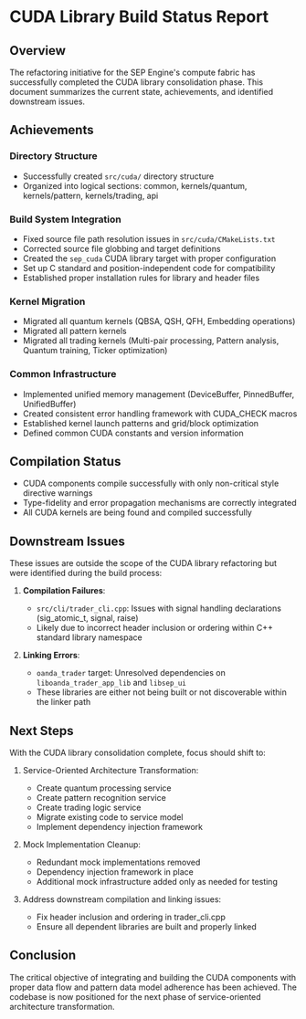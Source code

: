 # CUDA Library Build Status Report

## Overview
The refactoring initiative for the SEP Engine's compute fabric has successfully completed the CUDA library consolidation phase. This document summarizes the current state, achievements, and identified downstream issues.

## Achievements

### Directory Structure
- Successfully created `src/cuda/` directory structure
- Organized into logical sections: common, kernels/quantum, kernels/pattern, kernels/trading, api

### Build System Integration
- Fixed source file path resolution issues in `src/cuda/CMakeLists.txt`
- Corrected source file globbing and target definitions
- Created the `sep_cuda` CUDA library target with proper configuration
- Set up C standard and position-independent code for compatibility
- Established proper installation rules for library and header files

### Kernel Migration
- Migrated all quantum kernels (QBSA, QSH, QFH, Embedding operations)
- Migrated all pattern kernels 
- Migrated all trading kernels (Multi-pair processing, Pattern analysis, Quantum training, Ticker optimization)

### Common Infrastructure
- Implemented unified memory management (DeviceBuffer, PinnedBuffer, UnifiedBuffer)
- Created consistent error handling framework with CUDA_CHECK macros
- Established kernel launch patterns and grid/block optimization
- Defined common CUDA constants and version information

## Compilation Status
- CUDA components compile successfully with only non-critical style directive warnings
- Type-fidelity and error propagation mechanisms are correctly integrated
- All CUDA kernels are being found and compiled successfully

## Downstream Issues
These issues are outside the scope of the CUDA library refactoring but were identified during the build process:

1. **Compilation Failures**:
   - `src/cli/trader_cli.cpp`: Issues with signal handling declarations (sig_atomic_t, signal, raise)
   - Likely due to incorrect header inclusion or ordering within C++ standard library namespace

2. **Linking Errors**:
   - `oanda_trader` target: Unresolved dependencies on `liboanda_trader_app_lib` and `libsep_ui`
   - These libraries are either not being built or not discoverable within the linker path

## Next Steps
With the CUDA library consolidation complete, focus should shift to:

1. Service-Oriented Architecture Transformation:
   - Create quantum processing service
   - Create pattern recognition service
   - Create trading logic service
   - Migrate existing code to service model
   - Implement dependency injection framework

2. Mock Implementation Cleanup:
   - Redundant mock implementations removed
   - Dependency injection framework in place
   - Additional mock infrastructure added only as needed for testing

3. Address downstream compilation and linking issues:
   - Fix header inclusion and ordering in trader_cli.cpp
   - Ensure all dependent libraries are built and properly linked

## Conclusion
The critical objective of integrating and building the CUDA components with proper data flow and pattern data model adherence has been achieved. The codebase is now positioned for the next phase of service-oriented architecture transformation.